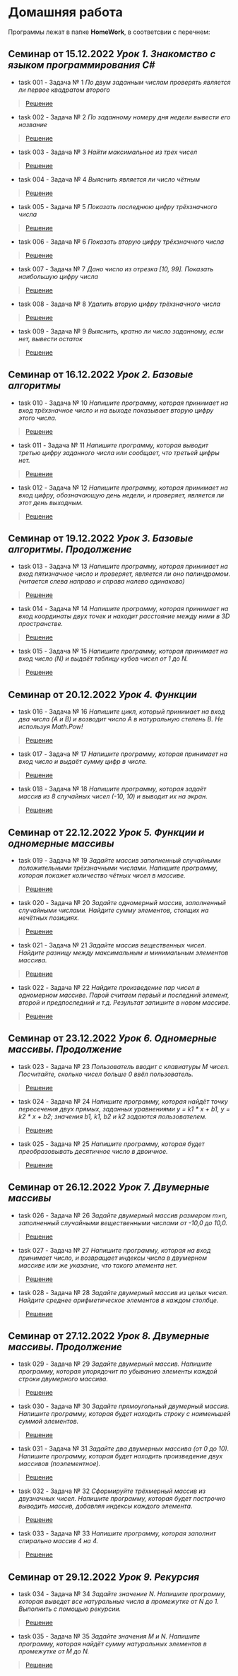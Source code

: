 # Домашняя работа
Программы лежат в папке **HomeWork**, в соответсвии с перечнем:
##  Семинар от 15.12.2022 *Урок 1. Знакомство с языком программирования С#*
* task 001 - Задача № 1 *По двум заданным числам проверять является ли первое квадратом второго*
>[Решение](https://github.com/gene-ralov/friendly-potato/blob/main/HomeWork/task001/Program.cs "Решение задачи 1")
* task 002 - Задача № 2 *По заданному номеру дня недели вывести его название*
>[Решение](https://github.com/gene-ralov/friendly-potato/blob/main/HomeWork/task002/Program.cs "Решение задачи 2")
* task 003 - Задача № 3 *Найти максимальное из трех чисел*
>[Решение](https://github.com/gene-ralov/friendly-potato/blob/main/HomeWork/task003/Program.cs "Решение задачи 3")
* task 004 - Задача № 4 *Выяснить является ли число чётным*
>[Решение](https://github.com/gene-ralov/friendly-potato/blob/main/HomeWork/task004/Program.cs "Решение задачи 4")
* task 005 - Задача № 5 *Показать последнюю цифру трёхзначного числа*
>[Решение](https://github.com/gene-ralov/friendly-potato/blob/main/HomeWork/task005/Program.cs "Решение задачи 5")
* task 006 - Задача № 6 *Показать вторую цифру трёхзначного числа*
>[Решение](https://github.com/gene-ralov/friendly-potato/blob/main/HomeWork/task006/Program.cs "Решение задачи 6")
* task 007 - Задача № 7 *Дано число из отрезка [10, 99]. Показать наибольшую цифру числа*
>[Решение](https://github.com/gene-ralov/friendly-potato/blob/main/HomeWork/task007/Program.cs "Решение задачи 7")
* task 008 - Задача № 8 *Удалить вторую цифру трёхзначного числа*
>[Решение](https://github.com/gene-ralov/friendly-potato/blob/main/HomeWork/task008/Program.cs "Решение задачи 8")
* task 009 - Задача № 9 *Выяснить, кратно ли число заданному, если нет, вывести остаток*
>[Решение](https://github.com/gene-ralov/friendly-potato/blob/main/HomeWork/task009/Program.cs "Решение задачи 9")
## Семинар от 16.12.2022 *Урок 2. Базовые алгоритмы*
* task 010 - Задача № 10 *Напишите программу, которая принимает на вход трёхзначное число и на выходе показывает вторую цифру этого числа.*
>[Решение](https://github.com/gene-ralov/friendly-potato/blob/main/HomeWork/task010/Program.cs "Решение задачи 10")
* task 011 - Задача № 11 *Напишите программу, которая выводит третью цифру заданного числа или сообщает, что третьей цифры нет.*
>[Решение](https://github.com/gene-ralov/friendly-potato/blob/main/HomeWork/task011/Program.cs "Решение задачи 11")
* task 012 - Задача № 12 *Напишите программу, которая принимает на вход цифру, обозначающую день недели, и проверяет, является ли этот день выходным.*
>[Решение](https://github.com/gene-ralov/friendly-potato/blob/main/HomeWork/task012/Program.cs "Решение задачи 12")
## Семинар от 19.12.2022 *Урок 3. Базовые алгоритмы. Продолжение*
* task 013 - Задача № 13 *Напишите программу, которая принимает на вход пятизначное число и проверяет, является ли оно палиндромом. (читается слева направо и справа налево одинаково)*
>[Решение](https://github.com/gene-ralov/friendly-potato/blob/main/HomeWork/task013/Program.cs "Решение задачи 13")
* task 014 - Задача № 14 *Напишите программу, которая принимает на вход координаты двух точек и находит расстояние между ними в 3D пространстве.*
>[Решение](https://github.com/gene-ralov/friendly-potato/blob/main/HomeWork/task014/Program.cs "Решение задачи 14")
* task 015 - Задача № 15 *Напишите программу, которая принимает на вход число (N) и выдаёт таблицу кубов чисел от 1 до N.*
>[Решение](https://github.com/gene-ralov/friendly-potato/blob/main/HomeWork/task015/Program.cs "Решение задачи 15")
## Семинар от 20.12.2022 *Урок 4. Функции*
* task 016 - Задача № 16 *Напишите цикл, который принимает на вход два числа (A и B) и возводит число A в натуральную степень B. Не используя Math.Pow!*
>[Решение](https://github.com/gene-ralov/friendly-potato/blob/main/HomeWork/task016/Program.cs "Решение задачи 16")
* task 017 - Задача № 17 *Напишите программу, которая принимает на вход число и выдаёт сумму цифр в числе.*
>[Решение](https://github.com/gene-ralov/friendly-potato/blob/main/HomeWork/task017/Program.cs "Решение задачи 17")
* task 018 - Задача № 18 *Напишите программу, которая задаёт массив из 8 случайных чисел (-10, 10) и выводит их на экран.*
>[Решение](https://github.com/gene-ralov/friendly-potato/blob/main/HomeWork/task018/Program.cs "Решение задачи 18")
## Семинар от 22.12.2022 *Урок 5. Функции и одномерные массивы*
* task 019 - Задача № 19 *Задайте массив заполненный случайными положительными трёхзначными числами. Напишите программу, которая покажет количество чётных чисел в массиве.*
>[Решение](https://github.com/gene-ralov/friendly-potato/blob/main/HomeWork/task019/Program.cs "Решение задачи 19")
* task 020 - Задача № 20 *Задайте одномерный массив, заполненный случайными числами. Найдите сумму элементов, стоящих на нечётных позициях.*
>[Решение](https://github.com/gene-ralov/friendly-potato/blob/main/HomeWork/task020/Program.cs "Решение задачи 20")
* task 021 - Задача № 21 *Задайте массив вещественных чисел. Найдите разницу между максимальным и минимальным элементов массива.*
>[Решение](https://github.com/gene-ralov/friendly-potato/blob/main/HomeWork/task021/Program.cs "Решение задачи 21")
* task 022 - Задача № 22 *Найдите произведение пар чисел в одномерном массиве. Парой считаем первый и последний элемент, второй и предпоследний и т.д. Результат запишите в новом массиве.*
>[Решение](https://github.com/gene-ralov/friendly-potato/blob/main/HomeWork/task022/Program.cs "Решение задачи 22")
## Семинар от 23.12.2022 *Урок 6. Одномерные массивы. Продолжение*
* task 023 - Задача № 23 *Пользователь вводит с клавиатуры M чисел. Посчитайте, сколько чисел больше 0 ввёл пользователь.*
>[Решение](https://github.com/gene-ralov/friendly-potato/blob/main/HomeWork/task023/Program.cs "Решение задачи 23")
* task 024 - Задача № 24 *Напишите программу, которая найдёт точку пересечения двух прямых, заданных уравнениями y = k1 * x + b1, y = k2 * x + b2; значения b1, k1, b2 и k2 задаются пользователем.*
>[Решение](https://github.com/gene-ralov/friendly-potato/blob/main/HomeWork/task024/Program.cs "Решение задачи 24")
* task 025 - Задача № 25 *Напишите программу, которая будет преобразовывать десятичное число в двоичное.*
>[Решение](https://github.com/gene-ralov/friendly-potato/blob/main/HomeWork/task025/Program.cs "Решение задачи 25")
## Семинар от 26.12.2022 *Урок 7. Двумерные массивы*
* task 026 - Задача № 26 *Задайте двумерный массив размером m×n, заполненный случайными вещественными числами от -10,0 до 10,0.*
>[Решение](https://github.com/gene-ralov/friendly-potato/blob/main/HomeWork/task026/Program.cs "Решение задачи 26")
* task 027 - Задача № 27 *Напишите программу, которая на вход принимает число, и возвращает индексы числа в двумерном массиве или же указание, что такого элемента нет.*
>[Решение](https://github.com/gene-ralov/friendly-potato/blob/main/HomeWork/task027/Program.cs "Решение задачи 27")
* task 028 - Задача № 28 *Задайте двумерный массив из целых чисел. Найдите среднее арифметическое элементов в каждом столбце.*
>[Решение](https://github.com/gene-ralov/friendly-potato/blob/main/HomeWork/task028/Program.cs "Решение задачи 28")
## Семинар от 27.12.2022 *Урок 8. Двумерные массивы. Продолжение*
* task 029 - Задача № 29 *Задайте двумерный массив. Напишите программу, которая упорядочит по убыванию элементы каждой строки двумерного массива.*
>[Решение](https://github.com/gene-ralov/friendly-potato/blob/main/HomeWork/task029/Program.cs "Решение задачи 29")
* task 030 - Задача № 30 *Задайте прямоугольный двумерный массив. Напишите программу, которая будет находить строку с наименьшей суммой элементов.*
>[Решение](https://github.com/gene-ralov/friendly-potato/blob/main/HomeWork/task030/Program.cs "Решение задачи 30")
* task 031 - Задача № 31 *Задайте два двумерных массива (от 0 до 10). Напишите программу, которая будет находить произведение двух массивов (поэлементное).*
>[Решение](https://github.com/gene-ralov/friendly-potato/blob/main/HomeWork/task031/Program.cs "Решение задачи 31")
* task 032 - Задача № 32 *Сформируйте трёхмерный массив из двузначных чисел. Напишите программу, которая будет построчно выводить массив, добавляя индексы каждого элемента.*
>[Решение](https://github.com/gene-ralov/friendly-potato/blob/main/HomeWork/task032/Program.cs "Решение задачи 32")
* task 033 - Задача № 33 *Напишите программу, которая заполнит спирально массив 4 на 4.*
>[Решение](https://github.com/gene-ralov/friendly-potato/blob/main/HomeWork/task033/Program.cs "Решение задачи 33")
## Семинар от 29.12.2022 *Урок 9. Рекурсия*
 * task 034 - Задача № 34 *Задайте значение N. Напишите программу, которая выведет все натуральные числа в промежутке от N до 1. Выполнить с помощью рекурсии.*
 >[Решение](https://github.com/gene-ralov/friendly-potato/blob/main/HomeWork/task034/Program.cs "Решение задачи 34")
 * task 035 - Задача № 35 *Задайте значения M и N. Напишите программу, которая найдёт сумму натуральных элементов в промежутке от M до N.*
 >[Решение](https://github.com/gene-ralov/friendly-potato/blob/main/HomeWork/task035/Program.cs "Решение задачи 35")